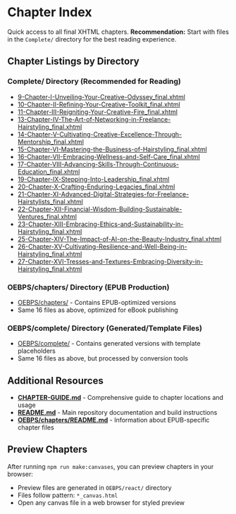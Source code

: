 # Chapter Index

Quick access to all final XHTML chapters. **Recommendation:** Start with files in the `Complete/` directory for the best reading experience.

## Chapter Listings by Directory

### Complete/ Directory (Recommended for Reading)
- [9-Chapter-I-Unveiling-Your-Creative-Odyssey_final.xhtml](Complete/9-Chapter-I-Unveiling-Your-Creative-Odyssey_final.xhtml)
- [10-Chapter-II-Refining-Your-Creative-Toolkit_final.xhtml](Complete/10-Chapter-II-Refining-Your-Creative-Toolkit_final.xhtml)
- [11-Chapter-III-Reigniting-Your-Creative-Fire_final.xhtml](Complete/11-Chapter-III-Reigniting-Your-Creative-Fire_final.xhtml)
- [13-Chapter-IV-The-Art-of-Networking-in-Freelance-Hairstyling_final.xhtml](Complete/13-Chapter-IV-The-Art-of-Networking-in-Freelance-Hairstyling_final.xhtml)
- [14-Chapter-V-Cultivating-Creative-Excellence-Through-Mentorship_final.xhtml](Complete/14-Chapter-V-Cultivating-Creative-Excellence-Through-Mentorship_final.xhtml)
- [15-Chapter-VI-Mastering-the-Business-of-Hairstyling_final.xhtml](Complete/15-Chapter-VI-Mastering-the-Business-of-Hairstyling_final.xhtml)
- [16-Chapter-VII-Embracing-Wellness-and-Self-Care_final.xhtml](Complete/16-Chapter-VII-Embracing-Wellness-and-Self-Care_final.xhtml)
- [17-Chapter-VIII-Advancing-Skills-Through-Continuous-Education_final.xhtml](Complete/17-Chapter-VIII-Advancing-Skills-Through-Continuous-Education_final.xhtml)
- [19-Chapter-IX-Stepping-Into-Leadership_final.xhtml](Complete/19-Chapter-IX-Stepping-Into-Leadership_final.xhtml)
- [20-Chapter-X-Crafting-Enduring-Legacies_final.xhtml](Complete/20-Chapter-X-Crafting-Enduring-Legacies_final.xhtml)
- [21-Chapter-XI-Advanced-Digital-Strategies-for-Freelance-Hairstylists_final.xhtml](Complete/21-Chapter-XI-Advanced-Digital-Strategies-for-Freelance-Hairstylists_final.xhtml)
- [22-Chapter-XII-Financial-Wisdom-Building-Sustainable-Ventures_final.xhtml](Complete/22-Chapter-XII-Financial-Wisdom-Building-Sustainable-Ventures_final.xhtml)
- [23-Chapter-XIII-Embracing-Ethics-and-Sustainability-in-Hairstyling_final.xhtml](Complete/23-Chapter-XIII-Embracing-Ethics-and-Sustainability-in-Hairstyling_final.xhtml)
- [25-Chapter-XIV-The-Impact-of-AI-on-the-Beauty-Industry_final.xhtml](Complete/25-Chapter-XIV-The-Impact-of-AI-on-the-Beauty-Industry_final.xhtml)
- [26-Chapter-XV-Cultivating-Resilience-and-Well-Being-in-Hairstyling_final.xhtml](Complete/26-Chapter-XV-Cultivating-Resilience-and-Well-Being-in-Hairstyling_final.xhtml)
- [27-Chapter-XVI-Tresses-and-Textures-Embracing-Diversity-in-Hairstyling_final.xhtml](Complete/27-Chapter-XVI-Tresses-and-Textures-Embracing-Diversity-in-Hairstyling_final.xhtml)

### OEBPS/chapters/ Directory (EPUB Production)
- [OEBPS/chapters/](OEBPS/chapters/) - Contains EPUB-optimized versions
- Same 16 files as above, optimized for eBook publishing

### OEBPS/complete/ Directory (Generated/Template Files)
- [OEBPS/complete/](OEBPS/complete/) - Contains generated versions with template placeholders
- Same 16 files as above, but processed by conversion tools

## Additional Resources

- **[CHAPTER-GUIDE.md](CHAPTER-GUIDE.md)** - Comprehensive guide to chapter locations and usage
- **[README.md](README.md)** - Main repository documentation and build instructions
- **[OEBPS/chapters/README.md](OEBPS/chapters/README.md)** - Information about EPUB-specific chapter files

## Preview Chapters

After running `npm run make:canvases`, you can preview chapters in your browser:
- Preview files are generated in `OEBPS/react/` directory
- Files follow pattern: `*_canvas.html`
- Open any canvas file in a web browser for styled preview